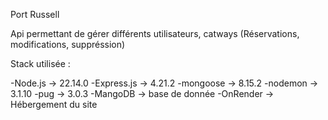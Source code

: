 Port Russell

Api permettant de gérer différents utilisateurs, catways (Réservations, modifications, suppréssion)

Stack utilisée : 

  -Node.js -> 22.14.0
  -Express.js -> 4.21.2 
  -mongoose -> 8.15.2
  -nodemon -> 3.1.10
  -pug -> 3.0.3
  -MangoDB -> base de donnée
  -OnRender -> Hébergement du site